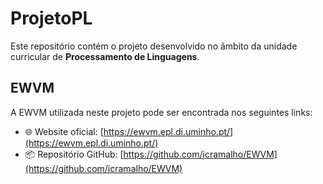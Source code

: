 # ProjetoPL

Este repositório contém o projeto desenvolvido no âmbito da unidade curricular de **Processamento de Linguagens**.

## EWVM

A EWVM utilizada neste projeto pode ser encontrada nos seguintes links:

- 🌐 Website oficial: [https://ewvm.epl.di.uminho.pt/](https://ewvm.epl.di.uminho.pt/)
- 📦 Repositório GitHub: [https://github.com/jcramalho/EWVM](https://github.com/jcramalho/EWVM)